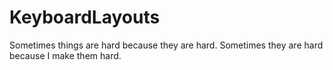 # KeyboardLayouts
Sometimes things are hard because they are hard. Sometimes they are hard because I make them hard.
